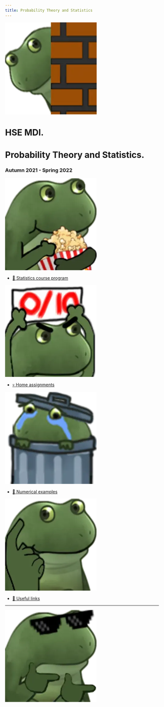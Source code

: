 ```yaml
---
title: Probability Theory and Statistics
---
```


![](../images/frog_open.png)
# HSE MDI.

# Probability Theory and Statistics. 
### Autumn 2021 - Spring 2022

![](../images/frog_course.png)
* [🚀 Statistics course program](/hse_prob_stat/program)


![](../images/frog_hw.png)
* [💀 Home assignments](/hse_prob_stat//homework)

![](../images/frog_code.png)
* [🐍 Numerical examples](/hse_prob_stat//numerical)

![](../images/frog_think.png)
* [🔧 Useful links](/hse_prob_stat//links)

---
![](../images/frog_close.png)

